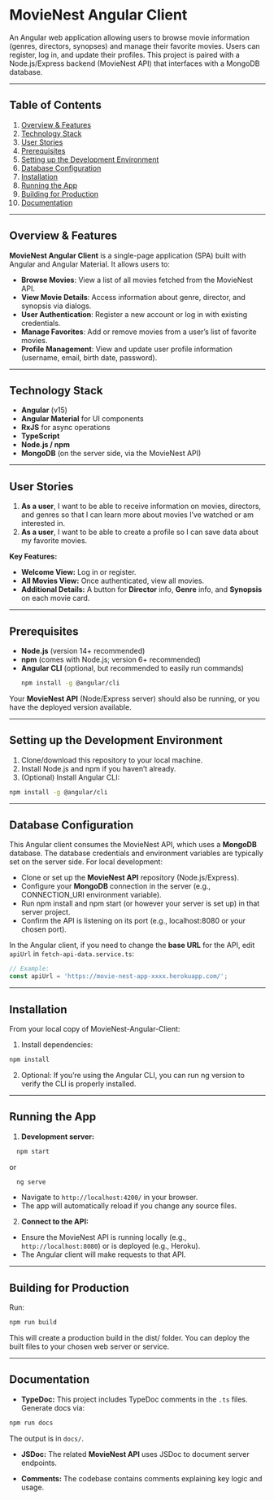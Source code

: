 # MovieNest Angular Client

An Angular web application allowing users to browse movie information (genres, directors, synopses) and manage their favorite movies. Users can register, log in, and update their profiles. This project is paired with a Node.js/Express backend (MovieNest API) that interfaces with a MongoDB database.

---

## Table of Contents

1. [Overview & Features](#overview--features)
2. [Technology Stack](#technology-stack)  
3. [User Stories](#user-stories)  
4. [Prerequisites](#prerequisites)  
5. [Setting up the Development Environment](#setting-up-the-development-environment)  
6. [Database Configuration](#database-configuration)  
7. [Installation](#installation)  
8. [Running the App](#running-the-app)  
9. [Building for Production](#building-for-production)    
10. [Documentation](#documentation)  

---

## Overview & Features

**MovieNest Angular Client** is a single-page application (SPA) built with Angular and Angular Material. It allows users to:

- **Browse Movies**: View a list of all movies fetched from the MovieNest API.  
- **View Movie Details**: Access information about genre, director, and synopsis via dialogs.  
- **User Authentication**: Register a new account or log in with existing credentials.  
- **Manage Favorites**: Add or remove movies from a user’s list of favorite movies.  
- **Profile Management**: View and update user profile information (username, email, birth date, password).

---

## Technology Stack

- **Angular** (v15)
- **Angular Material** for UI components
- **RxJS** for async operations
- **TypeScript**
- **Node.js / npm**
- **MongoDB** (on the server side, via the MovieNest API)

---

## User Stories

1. **As a user**, I want to be able to receive information on movies, directors, and genres so that I can learn more about movies I’ve watched or am interested in.
2. **As a user**, I want to be able to create a profile so I can save data about my favorite movies.

**Key Features:**
- **Welcome View:** Log in or register.
- **All Movies View:** Once authenticated, view all movies.
- **Additional Details:** A button for **Director** info, **Genre** info, and **Synopsis** on each movie card.

---

## Prerequisites

- **Node.js** (version 14+ recommended)  
- **npm** (comes with Node.js; version 6+ recommended)  
- **Angular CLI** (optional, but recommended to easily run commands)
  ```bash
  npm install -g @angular/cli
  ```
Your **MovieNest API** (Node/Express server) should also be running, or you have the deployed version available.

---

## Setting up the Development Environment

1. Clone/download this repository to your local machine.
2. Install Node.js and npm if you haven’t already.
3. (Optional) Install Angular CLI:
  ```bash
  npm install -g @angular/cli
  ```

---

## Database Configuration

This Angular client consumes the MovieNest API, which uses a **MongoDB** database. The database credentials and environment variables are typically set on the server side. For local development:

- Clone or set up the **MovieNest API** repository (Node.js/Express).
- Configure your **MongoDB** connection in the server (e.g., CONNECTION_URI environment variable).
- Run npm install and npm start (or however your server is set up) in that server project.
- Confirm the API is listening on its port (e.g., localhost:8080 or your chosen port).

In the Angular client, if you need to change the **base URL** for the API, edit `apiUrl` in `fetch-api-data.service.ts`:
  ```ts
  // Example:
  const apiUrl = 'https://movie-nest-app-xxxx.herokuapp.com/';
  ```

---

## Installation

From your local copy of MovieNest-Angular-Client:

1. Install dependencies:
```bash
npm install
```
2. Optional: If you’re using the Angular CLI, you can run ng version to verify the CLI is properly installed.

---

## Running the App

1. **Development server:**

```bash
  npm start
```

  or
  
```bash
  ng serve
```
- Navigate to `http://localhost:4200/` in your browser.
- The app will automatically reload if you change any source files.
  
2. **Connect to the API:**
- Ensure the MovieNest API is running locally (e.g., `http://localhost:8080`) or is deployed (e.g., Heroku).
- The Angular client will make requests to that API.

---

## Building for Production

Run: 
```bash
npm run build
```
This will create a production build in the dist/ folder. You can deploy the built files to your chosen web server or service.

---



## Documentation

- **TypeDoc:** This project includes TypeDoc comments in the `.ts` files. Generate docs via:
```bash
npm run docs
```
The output is in `docs/`.

- **JSDoc:** The related **MovieNest API** uses JSDoc to document server endpoints.

- **Comments:** The codebase contains comments explaining key logic and usage.
